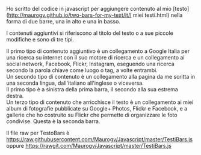 Ho scritto del codice in javascript per aggiungere contenuto al mio [testo](http://maurogv.github.io/two-bars-for-my-text/it/I miei testi.html) nella forma di due barre, una in alto e una in basso.
  
I contenuti aggiuntivi si riferiscono al titolo del testo o a sue piccole modifiche e sono di tre tipi.

Il primo tipo di contenuto aggiuntivo è un collegamento a Google Italia per una ricerca su internet con il suo motore di ricerca e un collegamento ai social network, Facebook, Flickr, Instagram, eseguendo una ricerca secondo la parola chiave come luogo o tag, a volte entrambi.  
Un secondo tipo di contenuto è un collegamento alla pagina da me scritta in una seconda lingua, dall'italiano all'inglese o viceversa.  
Il primo tipo è a sinistra della prima barra, il secondo alla sua estrema destra.  
Un terzo tipo di contenuto che arricchisce il testo è un collegamento ai miei album di fotografie pubblicate su Google+ Photos, Flickr e Facebook, e a gallerie che ho costruito su Flickr che permette di organizzare le foto condivise. Questa è la seconda barra.

Il file raw per TestoBars è https://raw.githubusercontent.com/Maurogv/Javascript/master/TestiBars.js oppure https://rawgit.com/Maurogv/Javascript/master/TestiBars.js
